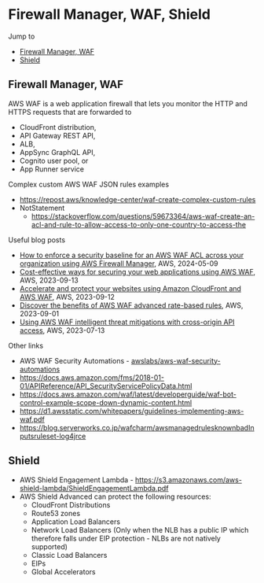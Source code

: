 # Firewall Manager, WAF, Shield

Jump to
- [Firewall Manager, WAF](#firewall-manager-waf)
- [Shield](#shield)


## Firewall Manager, WAF

AWS WAF is a web application firewall that lets you monitor the HTTP and HTTPS requests that are forwarded to
- CloudFront distribution,
- API Gateway REST API,
- ALB,
- AppSync GraphQL API,
- Cognito user pool, or
- App Runner service

Complex custom AWS WAF JSON rules examples
- https://repost.aws/knowledge-center/waf-create-complex-custom-rules
- NotStatement
   - https://stackoverflow.com/questions/59673364/aws-waf-create-an-acl-and-rule-to-allow-access-to-only-one-country-to-access-the

Useful blog posts
- [How to enforce a security baseline for an AWS WAF ACL across your organization using AWS Firewall Manager](https://aws.amazon.com/blogs/security/how-to-enforce-a-security-baseline-for-an-aws-waf-acl-across-your-organization-using-aws-firewall-manager/), AWS, 2024-05-09
- [Cost-effective ways for securing your web applications using AWS WAF](https://aws.amazon.com/blogs/networking-and-content-delivery/cost-effective-ways-for-securing-your-web-applications-using-aws-waf/), AWS, 2023-09-13
- [Accelerate and protect your websites using Amazon CloudFront and AWS WAF](https://aws.amazon.com/blogs/networking-and-content-delivery/accelerate-and-protect-your-websites-using-amazon-cloudfront-and-aws-waf/), AWS, 2023-09-12
- [Discover the benefits of AWS WAF advanced rate-based rules](https://aws.amazon.com/blogs/security/discover-the-benefits-of-aws-waf-advanced-rate-based-rules/), AWS, 2023-09-01
- [Using AWS WAF intelligent threat mitigations with cross-origin API access](https://aws.amazon.com/blogs/networking-and-content-delivery/using-aws-waf-intelligent-threat-mitigations-with-cross-origin-api-access/), AWS, 2023-07-13


Other links
- AWS WAF Security Automations - [awslabs/aws-waf-security-automations](https://github.com/awslabs/aws-waf-security-automations)
- https://docs.aws.amazon.com/fms/2018-01-01/APIReference/API_SecurityServicePolicyData.html
- https://docs.aws.amazon.com/waf/latest/developerguide/waf-bot-control-example-scope-down-dynamic-content.html
- https://d1.awsstatic.com/whitepapers/guidelines-implementing-aws-waf.pdf
- https://blog.serverworks.co.jp/wafcharm/awsmanagedrulesknownbadInputsruleset-log4jrce


## Shield
- AWS Shield Engagement Lambda - https://s3.amazonaws.com/aws-shield-lambda/ShieldEngagementLambda.pdf
- AWS Shield Advanced can protect the following resources:
   - CloudFront Distributions
   - Route53 zones
   - Application Load Balancers
   - Network Load Balancers (Only when the NLB has a public IP which therefore falls under EIP protection - NLBs are not natively supported)
   - Classic Load Balancers
   - EIPs
   - Global Accelerators
